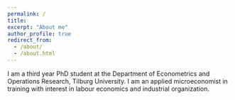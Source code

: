 ```yaml
---
permalink: /
title: 
excerpt: "About me"
author_profile: true
redirect_from: 
  - /about/
  - /about.html
---
```


I am a third year PhD student at the Department of Econometrics and Operations Research, Tilburg University. I am an applied microeconomist in training with interest in labour economics and industrial organization.

